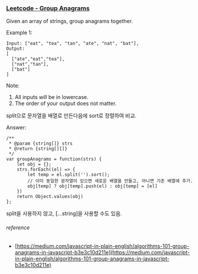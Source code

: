 ### [Leetcode - Group Anagrams](https://leetcode.com/explore/challenge/card/30-day-leetcoding-challenge/528/week-1/3288/)

Given an array of strings, group anagrams together.

Example 1: 
```
Input: ["eat", "tea", "tan", "ate", "nat", "bat"],
Output:
[
  ["ate","eat","tea"],
  ["nat","tan"],
  ["bat"]
]
```

Note:

1. All inputs will be in lowercase.
2. The order of your output does not matter.


split으로 문자열을 배열로 만든다음에 sort로 정렬하여 비교.

Answer:
```
/**
 * @param {string[]} strs
 * @return {string[][]}
 */
var groupAnagrams = function(strs) {
    let obj = {};
    strs.forEach((el) => {
        let temp = el.split('').sort();
        // 이미 동일한 문자열이 있으면 새로운 배열을 만들고, 아니면 기존 배열에 추가.
        obj[temp] ? obj[temp].push(el) : obj[temp] = [el]
    })
    return Object.values(obj)
};
```
split을 사용하지 않고, [...string]을 사용할 수도 있음.

###### reference
* [https://medium.com/javascript-in-plain-english/algorithms-101-group-anagrams-in-javascript-b3e3c10d211e](https://medium.com/javascript-in-plain-english/algorithms-101-group-anagrams-in-javascript-b3e3c10d211e)